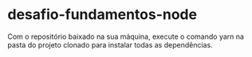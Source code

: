 # desafio-fundamentos-node
Com o repositório baixado na sua máquina, execute o comando yarn na pasta do projeto clonado para instalar todas as dependências.

